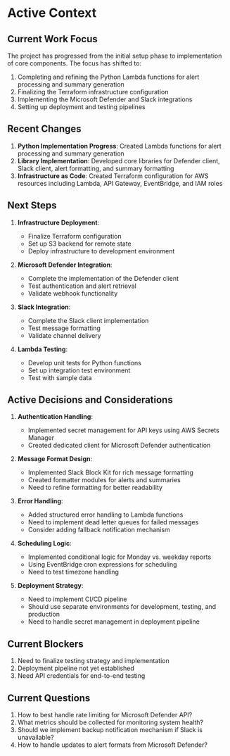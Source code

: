 # Active Context

## Current Work Focus

The project has progressed from the initial setup phase to implementation of core components. The focus has shifted to:

1. Completing and refining the Python Lambda functions for alert processing and summary generation
2. Finalizing the Terraform infrastructure configuration
3. Implementing the Microsoft Defender and Slack integrations
4. Setting up deployment and testing pipelines

## Recent Changes

1. **Python Implementation Progress**: Created Lambda functions for alert processing and summary generation
2. **Library Implementation**: Developed core libraries for Defender client, Slack client, alert formatting, and summary formatting
3. **Infrastructure as Code**: Created Terraform configuration for AWS resources including Lambda, API Gateway, EventBridge, and IAM roles

## Next Steps

1. **Infrastructure Deployment**:
   - Finalize Terraform configuration
   - Set up S3 backend for remote state
   - Deploy infrastructure to development environment

2. **Microsoft Defender Integration**:
   - Complete the implementation of the Defender client
   - Test authentication and alert retrieval
   - Validate webhook functionality

3. **Slack Integration**:
   - Complete the Slack client implementation
   - Test message formatting
   - Validate channel delivery

4. **Lambda Testing**:
   - Develop unit tests for Python functions
   - Set up integration test environment
   - Test with sample data

## Active Decisions and Considerations

1. **Authentication Handling**: 
   - Implemented secret management for API keys using AWS Secrets Manager
   - Created dedicated client for Microsoft Defender authentication

2. **Message Format Design**:
   - Implemented Slack Block Kit for rich message formatting
   - Created formatter modules for alerts and summaries
   - Need to refine formatting for better readability

3. **Error Handling**:
   - Added structured error handling to Lambda functions
   - Need to implement dead letter queues for failed messages
   - Consider adding fallback notification mechanism

4. **Scheduling Logic**:
   - Implemented conditional logic for Monday vs. weekday reports
   - Using EventBridge cron expressions for scheduling
   - Need to test timezone handling

5. **Deployment Strategy**:
   - Need to implement CI/CD pipeline
   - Should use separate environments for development, testing, and production
   - Need to handle secret management in deployment pipeline

## Current Blockers

1. Need to finalize testing strategy and implementation
2. Deployment pipeline not yet established
3. Need API credentials for end-to-end testing

## Current Questions

1. How to best handle rate limiting for Microsoft Defender API?
2. What metrics should be collected for monitoring system health?
3. Should we implement backup notification mechanism if Slack is unavailable?
4. How to handle updates to alert formats from Microsoft Defender? 